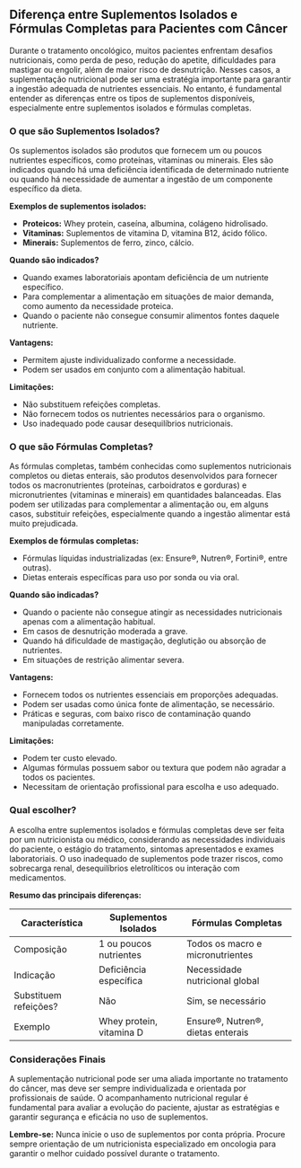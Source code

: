 
## Diferença entre Suplementos Isolados e Fórmulas Completas para Pacientes com Câncer

Durante o tratamento oncológico, muitos pacientes enfrentam desafios nutricionais, como perda de peso, redução do apetite, dificuldades para mastigar ou engolir, além de maior risco de desnutrição. Nesses casos, a suplementação nutricional pode ser uma estratégia importante para garantir a ingestão adequada de nutrientes essenciais. No entanto, é fundamental entender as diferenças entre os tipos de suplementos disponíveis, especialmente entre suplementos isolados e fórmulas completas.

### O que são Suplementos Isolados?

Os suplementos isolados são produtos que fornecem um ou poucos nutrientes específicos, como proteínas, vitaminas ou minerais. Eles são indicados quando há uma deficiência identificada de determinado nutriente ou quando há necessidade de aumentar a ingestão de um componente específico da dieta.

**Exemplos de suplementos isolados:**
- **Proteicos:** Whey protein, caseína, albumina, colágeno hidrolisado.
- **Vitaminas:** Suplementos de vitamina D, vitamina B12, ácido fólico.
- **Minerais:** Suplementos de ferro, zinco, cálcio.

**Quando são indicados?**
- Quando exames laboratoriais apontam deficiência de um nutriente específico.
- Para complementar a alimentação em situações de maior demanda, como aumento da necessidade proteica.
- Quando o paciente não consegue consumir alimentos fontes daquele nutriente.

**Vantagens:**
- Permitem ajuste individualizado conforme a necessidade.
- Podem ser usados em conjunto com a alimentação habitual.

**Limitações:**
- Não substituem refeições completas.
- Não fornecem todos os nutrientes necessários para o organismo.
- Uso inadequado pode causar desequilíbrios nutricionais.

### O que são Fórmulas Completas?

As fórmulas completas, também conhecidas como suplementos nutricionais completos ou dietas enterais, são produtos desenvolvidos para fornecer todos os macronutrientes (proteínas, carboidratos e gorduras) e micronutrientes (vitaminas e minerais) em quantidades balanceadas. Elas podem ser utilizadas para complementar a alimentação ou, em alguns casos, substituir refeições, especialmente quando a ingestão alimentar está muito prejudicada.

**Exemplos de fórmulas completas:**
- Fórmulas líquidas industrializadas (ex: Ensure®, Nutren®, Fortini®, entre outras).
- Dietas enterais específicas para uso por sonda ou via oral.

**Quando são indicadas?**
- Quando o paciente não consegue atingir as necessidades nutricionais apenas com a alimentação habitual.
- Em casos de desnutrição moderada a grave.
- Quando há dificuldade de mastigação, deglutição ou absorção de nutrientes.
- Em situações de restrição alimentar severa.

**Vantagens:**
- Fornecem todos os nutrientes essenciais em proporções adequadas.
- Podem ser usadas como única fonte de alimentação, se necessário.
- Práticas e seguras, com baixo risco de contaminação quando manipuladas corretamente.

**Limitações:**
- Podem ter custo elevado.
- Algumas fórmulas possuem sabor ou textura que podem não agradar a todos os pacientes.
- Necessitam de orientação profissional para escolha e uso adequado.

### Qual escolher?

A escolha entre suplementos isolados e fórmulas completas deve ser feita por um nutricionista ou médico, considerando as necessidades individuais do paciente, o estágio do tratamento, sintomas apresentados e exames laboratoriais. O uso inadequado de suplementos pode trazer riscos, como sobrecarga renal, desequilíbrios eletrolíticos ou interação com medicamentos.

**Resumo das principais diferenças:**

| Característica         | Suplementos Isolados           | Fórmulas Completas                |
|-----------------------|--------------------------------|-----------------------------------|
| Composição            | 1 ou poucos nutrientes         | Todos os macro e micronutrientes  |
| Indicação             | Deficiência específica         | Necessidade nutricional global    |
| Substituem refeições? | Não                            | Sim, se necessário                |
| Exemplo               | Whey protein, vitamina D       | Ensure®, Nutren®, dietas enterais |

### Considerações Finais

A suplementação nutricional pode ser uma aliada importante no tratamento do câncer, mas deve ser sempre individualizada e orientada por profissionais de saúde. O acompanhamento nutricional regular é fundamental para avaliar a evolução do paciente, ajustar as estratégias e garantir segurança e eficácia no uso de suplementos.

**Lembre-se:** Nunca inicie o uso de suplementos por conta própria. Procure sempre orientação de um nutricionista especializado em oncologia para garantir o melhor cuidado possível durante o tratamento.
```
